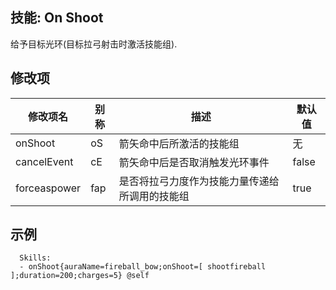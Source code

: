 技能: On Shoot
--------------------------

给予目标光环(目标拉弓射击时激活技能组).

修改项
----------

| 修改项名 | 别称    | 描述                                                                                                    | 默认值 |
|-----------|------------|----------------------------------------------------------------------------------------------------------------|---------------|
| onShoot            | oS            | 箭矢命中后所激活的技能组 | 无 |
| cancelEvent      | cE            | 箭矢命中后是否取消触发光环事件 | false         |
| forceaspower | fap | 是否将拉弓力度作为技能力量传递给所调用的技能组 | true |

示例
--------

      Skills:
      - onShoot{auraName=fireball_bow;onShoot=[ shootfireball ];duration=200;charges=5} @self